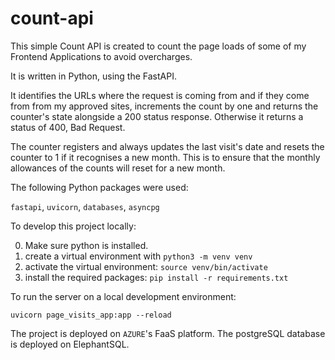 # count-api

This simple Count API is created to count the page loads of some of my Frontend Applications to avoid overcharges.

It is written in Python, using the FastAPI.

It identifies the URLs where the request is coming from and if they come from from my approved sites, increments the count by one and returns the counter's state alongside a 200 status response. Otherwise it returns a status of 400, Bad Request.

The counter registers and always updates the last visit's date and resets the counter to 1 if it recognises a new month. This is to ensure that the monthly allowances of the counts will reset for a new month.

The following Python packages were used:

`fastapi`, `uvicorn`, `databases`, `asyncpg`

To develop this project locally:

0. Make sure python is installed.
1. create a virtual environment with `python3 -m venv venv`
2. activate the virtual environment: `source venv/bin/activate`
3. install the required packages: `pip install -r requirements.txt`

To run the server on a local development environment:

`uvicorn page_visits_app:app --reload`

The project is deployed on `AZURE`'s FaaS platform. The postgreSQL database is deployed on ElephantSQL.